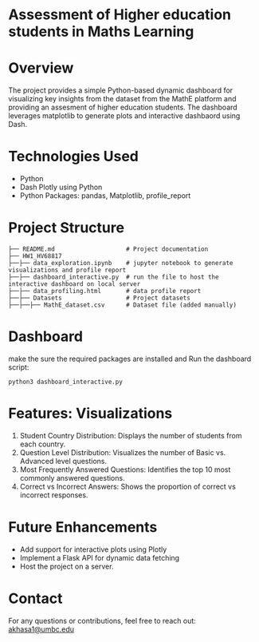 
# Assessment of Higher education students in Maths Learning

# Overview
The project provides a simple Python-based dynamic dashboard for visualizing key insights from the dataset from the MathE platform and providing an assesment of higher education students.
The dashboard leverages matplotlib to generate plots and interactive dashbaord using Dash.

# Technologies Used
- Python
- Dash Plotly using Python
- Python Packages: pandas, Matplotlib, profile_report

# Project Structure
```
├── README.md                    # Project documentation
├── HW1_HV68817
├──├── data_exploration.ipynb    # jupyter notebook to generate visualizations and profile report
├──├── dashboard_interactive.py  # run the file to host the interactive dashboard on local server
├──├── data_profiling.html       # data profile report 
├──├── Datasets                  # Project datasets
├──├──├── MathE_dataset.csv      # Dataset file (added manually)
```

# Dashboard
make the sure the required packages are installed and Run the dashboard script:
```
python3 dashboard_interactive.py
```

# Features: Visualizations
1. Student Country Distribution: Displays the number of students from each country.
2. Question Level Distribution: Visualizes the number of Basic vs. Advanced level questions.
3. Most Frequently Answered Questions: Identifies the top 10 most commonly answered questions.
4. Correct vs Incorrect Answers: Shows the proportion of correct vs incorrect responses.


# Future Enhancements
- Add support for interactive plots using Plotly
- Implement a Flask API for dynamic data fetching
- Host the project on a server.

# Contact
For any questions or contributions, feel free to reach out: akhasa1@umbc.edu

